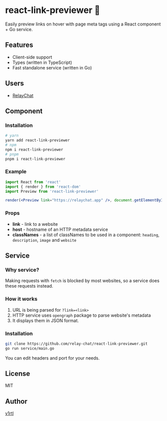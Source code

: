 # react-link-previewer 📰

Easily preview links on hover with page meta tags using a React component + Go service.

## Features

- Client-side support
- Types (written in TypeScript)
- Fast standalone service (written in Go)

## Users

- [RelayChat](https://relaychat.app/)

## Component

### Installation

```sh
# yarn
yarn add react-link-previewer
# npm
npm i react-link-previewer
# pnpm
pnpm i react-link-previewer
```

### Example

```jsx
import React from 'react'
import { render } from 'react-dom'
import Preview from 'react-link-previewer'

render(<Preview link="https://relaychat.app" />, document.getElementById('app'))
```

### Props

- **link** - link to a website
- **host** - hostname of an HTTP metadata service
- **classNames** - a list of classNames to be used in a component: `heading`, `description`, `image` and `website`

## Service

### Why service?

Making requests with `fetch` is blocked by most websites, so a service does these requests instead.

### How it works

1. URL is being parsed for `?link=<link>`
2. HTTP service uses `opengraph` package to parse website's metadata
3. It displays them in JSON format.

### Installation

```sh
git clone https://github.com/relay-chat/react-link-previewer.git
go run service/main.go
```

You can edit headers and port for your needs.

## License

MIT

## Author

[v1rtl](https://v1rtl.site)
